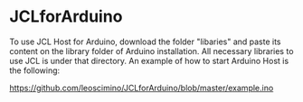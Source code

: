 # JCLforArduino

To use JCL Host for Arduino, download the folder "libaries" and paste its content on the library folder of Arduino installation. All necessary libraries to use JCL is under that directory. An example of how to start Arduino Host is the following:

https://github.com/leoscimino/JCLforArduino/blob/master/example.ino
